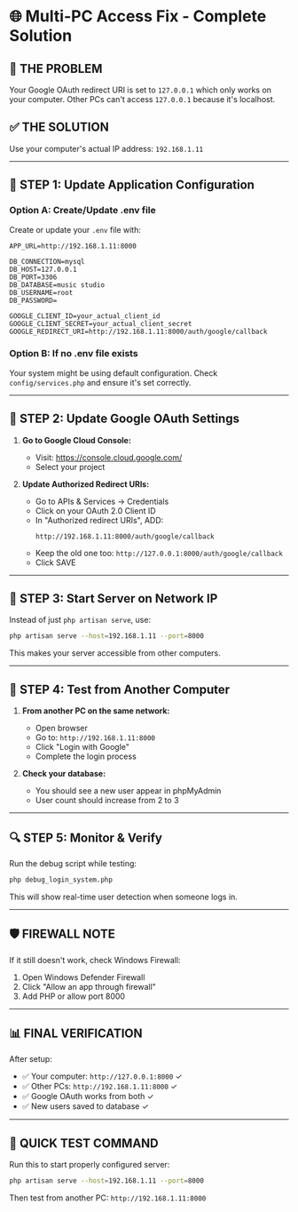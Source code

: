 # 🌐 Multi-PC Access Fix - Complete Solution

## 🎯 THE PROBLEM
Your Google OAuth redirect URI is set to `127.0.0.1` which only works on your computer. Other PCs can't access `127.0.0.1` because it's localhost.

## ✅ THE SOLUTION
Use your computer's actual IP address: `192.168.1.11`

---

## 🔧 STEP 1: Update Application Configuration

### Option A: Create/Update .env file
Create or update your `.env` file with:

```env
APP_URL=http://192.168.1.11:8000

DB_CONNECTION=mysql
DB_HOST=127.0.0.1
DB_PORT=3306
DB_DATABASE=music studio
DB_USERNAME=root
DB_PASSWORD=

GOOGLE_CLIENT_ID=your_actual_client_id
GOOGLE_CLIENT_SECRET=your_actual_client_secret
GOOGLE_REDIRECT_URI=http://192.168.1.11:8000/auth/google/callback
```

### Option B: If no .env file exists
Your system might be using default configuration. Check `config/services.php` and ensure it's set correctly.

---

## 🔧 STEP 2: Update Google OAuth Settings

1. **Go to Google Cloud Console:**
   - Visit: https://console.cloud.google.com/
   - Select your project

2. **Update Authorized Redirect URIs:**
   - Go to APIs & Services → Credentials
   - Click on your OAuth 2.0 Client ID
   - In "Authorized redirect URIs", ADD:
     ```
     http://192.168.1.11:8000/auth/google/callback
     ```
   - Keep the old one too: `http://127.0.0.1:8000/auth/google/callback`
   - Click SAVE

---

## 🚀 STEP 3: Start Server on Network IP

Instead of just `php artisan serve`, use:

```bash
php artisan serve --host=192.168.1.11 --port=8000
```

This makes your server accessible from other computers.

---

## 🧪 STEP 4: Test from Another Computer

1. **From another PC on the same network:**
   - Open browser
   - Go to: `http://192.168.1.11:8000`
   - Click "Login with Google" 
   - Complete the login process

2. **Check your database:**
   - You should see a new user appear in phpMyAdmin
   - User count should increase from 2 to 3

---

## 🔍 STEP 5: Monitor & Verify

Run the debug script while testing:
```bash
php debug_login_system.php
```

This will show real-time user detection when someone logs in.

---

## 🛡️ FIREWALL NOTE

If it still doesn't work, check Windows Firewall:
1. Open Windows Defender Firewall
2. Click "Allow an app through firewall"
3. Add PHP or allow port 8000

---

## 📊 FINAL VERIFICATION

After setup:
- ✅ Your computer: `http://127.0.0.1:8000` ✓
- ✅ Other PCs: `http://192.168.1.11:8000` ✓  
- ✅ Google OAuth works from both ✓
- ✅ New users saved to database ✓

---

## 🎯 QUICK TEST COMMAND

Run this to start properly configured server:
```bash
php artisan serve --host=192.168.1.11 --port=8000
```

Then test from another PC: `http://192.168.1.11:8000` 